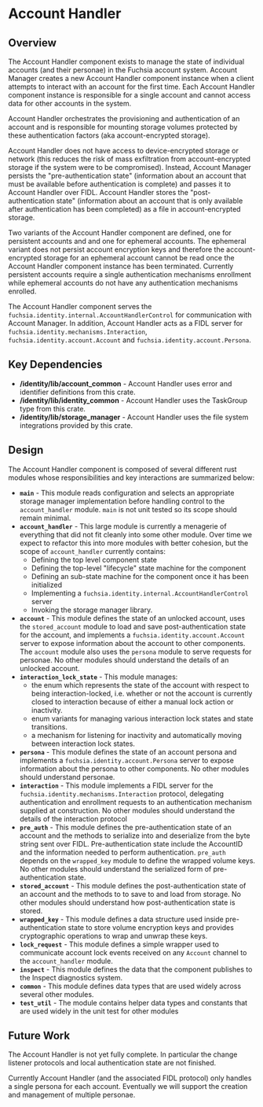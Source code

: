 # Account Handler

## Overview

The Account Handler component exists to manage the state of individual accounts
(and their personae) in the Fuchsia account system. Account Manager creates a
new Account Handler component instance when a client attempts to interact with
an account for the first time. Each Account Handler component instance is
responsible for a single account and cannot access data for other accounts in
the system.

Account Handler orchestrates the provisioning and authentication of an account
and is responsible for mounting storage volumes protected by these
authentication factors (aka account-encrypted storage).

Account Handler does not have access to device-encrypted storage or network
(this reduces the risk of mass exfiltration from account-encrypted storage if
the system were to be compromised). Instead, Account Manager persists the
"pre-authentication state" (information about an account that must be available
before authentication is complete) and passes it to Account Handler over FIDL.
Account Handler stores the "post-authentication state" (information about an
account that is only available after authentication has been completed) as a
file in account-encrypted storage.

Two variants of the Account Handler component are defined, one for persistent
accounts and and one for ephemeral accounts. The ephemeral variant does not
persist account encryption keys and therefore the account-encrypted storage for
an ephemeral account cannot be read once the Account Handler component instance
has been terminated. Currently persistent accounts require a single
authentication mechanisms enrollment while ephemeral accounts do not have any
authentication mechanisms enrolled.

The Account Handler component serves the
`fuchsia.identity.internal.AccountHandlerControl` for communication with
Account Manager. In addition, Account Handler acts as a FIDL server for
`fuchsia.identity.mechanisms.Interaction`, `fuchsia.identity.account.Account`
and `fuchsia.identity.account.Persona`.


## Key Dependencies

- **/identity/lib/account_common** - Account Handler uses error and identifier
  definitions from this crate.
- **/identity/lib/identity_common** - Account Handler uses the TaskGroup type
  from this crate.
- **/identity/lib/storage_manager** - Account Handler uses the file system
  integrations provided by this crate.


## Design

The Account Handler component is composed of several different rust modules
whose responsibilities and key interactions are summarized below:

- **`main`** - This module reads configuration and selects an appropriate
  storage manager implementation before handling control to the
  `account_handler` module. `main` is not unit tested so its scope should remain
  minimal.
- **`account_handler`** - This large module is currently a menagerie of
  everything that did not fit cleanly into some other module. Over time we
  expect to refactor this into more modules with better cohesion, but the scope
  of `account_handler` currently contains:
  - Defining the top level component state
  - Defining the top-level "lifecycle" state machine for the component
  - Defining an sub-state machine for the component once it has been initialized
  - Implementing a `fuchsia.identity.internal.AccountHandlerControl` server
  - Invoking the storage manager library.
- **`account`** - This module defines the state of an unlocked account, uses the
  `stored_account` module to load and save post-authentication state for the
  account, and implements a `fuchsia.identity.account.Account` server to expose
  information about the account to other components. The `account` module also
  uses the `persona` module to serve requests for personae. No other modules
  should understand the details of an unlocked account.
- **`interaction_lock_state`** - This module manages:
  - the enum which represents the state of the account with respect to being
    interaction-locked, i.e. whether or not the account is currently closed
    to interaction because of either a manual lock action or inactivity.
  - enum variants for managing various interaction lock states and state
    transitions.
  - a mechanism for listening for inactivity and automatically moving between
    interaction lock states.
- **`persona`** - This module defines the state of an account persona and
  implements a `fuchsia.identity.account.Persona` server to expose information
  about the persona to other components. No other modules should understand
  personae.
- **`interaction`** - This module implements a FIDL server for the
  `fuchsia.identity.mechanisms.Interaction` protocol, delegating authentication
  and enrollment requests to an authentication mechanism supplied at
  construction. No other modules should understand the details of the
  interaction protocol
- **`pre_auth`** - This module defines the pre-authentication state of an
  account and the methods to serialize into and deserialize from the byte string
  sent over FIDL. Pre-authentication state include the AccountID and the
  information needed to perform authentication. `pre_auth` depends on the
  `wrapped_key` module to define the wrapped volume keys. No other modules
  should understand the serialized form of pre-authentication state.
- **`stored_account`** - This module defines the post-authentication state of an
  account and the methods to to save to and load from storage. No other modules
  should understand how post-authentication state is stored.
- **`wrapped_key`** - This module defines a data structure used inside
  pre-authentication state to store volume encryption keys and provides
  cryptographic operations to wrap and unwrap these keys.
- **`lock_request`** - This module defines a simple wrapper used to communicate
  account lock events received on any `Account` channel to the `account_handler`
  module.
- **`inspect`** - This module defines the data that the component publishes to
  the Inspect diagnostics system.
- **`common`** - This module defines data types that are used widely across
  several other modules.
- **`test_util`** - The module contains helper data types and constants that are
  used widely in the unit test for other modules


## Future Work

The Account Handler is not yet fully complete. In particular the change listener
protocols and local authentication state are not finished.

Currently Account Handler (and the associated FIDL protocol) only handles a
single persona for each account. Eventually we will support the creation and
management of multiple personae.

